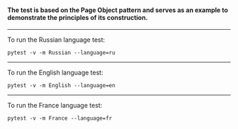 #### The test is based on the Page Object pattern and serves as an example to demonstrate the principles of its construction. 

_____

To run the Russian language test:
```
pytest -v -m Russian --language=ru
```

-----

To run the English language test:
```
pytest -v -m English --language=en
```

----

To run the France language test:
```
pytest -v -m France --language=fr 
```
